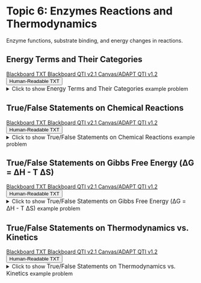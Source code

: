 # Topic 6: Enzymes Reactions and Thermodynamics

Enzyme functions, substrate binding, and energy changes in reactions.

## Energy Terms and Their Categories

<div id="MC-energy_terms-button-container" class="button-container">
<a class="md-button custom-button bb_text" href="bbq-MC-energy_terms-questions.txt" download title="Download bbq-MC-energy_terms-questions.txt" aria-label="Click to download the Blackboard TXT file (bbq-MC-energy_terms-questions.txt)">
    <i class="fa fa-download"></i>Blackboard TXT
</a>
<a class="md-button custom-button bb_qti" href="downloads/blackboard_qti_v2_1-MC-energy_terms.zip" download title="Download blackboard_qti_v2_1-MC-energy_terms.zip" aria-label="Click to download the Blackboard QTI v2.1 file (blackboard_qti_v2_1-MC-energy_terms.zip)">
    <i class="fa fa-download"></i>Blackboard QTI v2.1
</a>
<a class="md-button custom-button canvas_qti" href="downloads/canvas_qti_v1_2-MC-energy_terms.zip" download title="Download canvas_qti_v1_2-MC-energy_terms.zip" aria-label="Click to download the Canvas/ADAPT QTI v1.2 file (canvas_qti_v1_2-MC-energy_terms.zip)">
    <i class="fa fa-download"></i>Canvas/ADAPT QTI v1.2
</a>
<button class="md-button custom-button human_read" onclick="window.open('downloads/human_readable-MC-energy_terms.html', '_blank')" title="View human_readable-MC-energy_terms.html" aria-label="Click to view the Human-Readable TXT file (human_readable-MC-energy_terms.html)">
    <i class="fa fa-eye"></i> Human-Readable TXT
</button>
</div><details>
  <summary>Click 
    <span style='font-weight: normal;'>
       to show
    </span>
    <span style='font-size: 1.1em; color: var(--md-primary-fg-color--dark)'>
      Energy Terms and Their Categories
    </span>
    <span style='font-weight: normal;'>
      example problem
    </span>
  </summary>
  {% include "biochemistry/topic06/downloads/selftest-MC-energy_terms.html" %}

</details>


## True/False Statements on Chemical Reactions

<div id="TF-chemical_reactions-button-container" class="button-container">
<a class="md-button custom-button bb_text" href="bbq-TF-chemical_reactions-questions.txt" download title="Download bbq-TF-chemical_reactions-questions.txt" aria-label="Click to download the Blackboard TXT file (bbq-TF-chemical_reactions-questions.txt)">
    <i class="fa fa-download"></i>Blackboard TXT
</a>
<a class="md-button custom-button bb_qti" href="downloads/blackboard_qti_v2_1-TF-chemical_reactions.zip" download title="Download blackboard_qti_v2_1-TF-chemical_reactions.zip" aria-label="Click to download the Blackboard QTI v2.1 file (blackboard_qti_v2_1-TF-chemical_reactions.zip)">
    <i class="fa fa-download"></i>Blackboard QTI v2.1
</a>
<a class="md-button custom-button canvas_qti" href="downloads/canvas_qti_v1_2-TF-chemical_reactions.zip" download title="Download canvas_qti_v1_2-TF-chemical_reactions.zip" aria-label="Click to download the Canvas/ADAPT QTI v1.2 file (canvas_qti_v1_2-TF-chemical_reactions.zip)">
    <i class="fa fa-download"></i>Canvas/ADAPT QTI v1.2
</a>
<button class="md-button custom-button human_read" onclick="window.open('downloads/human_readable-TF-chemical_reactions.html', '_blank')" title="View human_readable-TF-chemical_reactions.html" aria-label="Click to view the Human-Readable TXT file (human_readable-TF-chemical_reactions.html)">
    <i class="fa fa-eye"></i> Human-Readable TXT
</button>
</div><details>
  <summary>Click 
    <span style='font-weight: normal;'>
       to show
    </span>
    <span style='font-size: 1.1em; color: var(--md-primary-fg-color--dark)'>
      True/False Statements on Chemical Reactions
    </span>
    <span style='font-weight: normal;'>
      example problem
    </span>
  </summary>
  {% include "biochemistry/topic06/downloads/selftest-TF-chemical_reactions.html" %}

</details>


## True/False Statements on Gibbs Free Energy (&Delta;G = &Delta;H - T &Delta;S)

<div id="TF-gibbs_free_energy_equation-button-container" class="button-container">
<a class="md-button custom-button bb_text" href="bbq-TF-gibbs_free_energy_equation-questions.txt" download title="Download bbq-TF-gibbs_free_energy_equation-questions.txt" aria-label="Click to download the Blackboard TXT file (bbq-TF-gibbs_free_energy_equation-questions.txt)">
    <i class="fa fa-download"></i>Blackboard TXT
</a>
<a class="md-button custom-button bb_qti" href="downloads/blackboard_qti_v2_1-TF-gibbs_free_energy_equation.zip" download title="Download blackboard_qti_v2_1-TF-gibbs_free_energy_equation.zip" aria-label="Click to download the Blackboard QTI v2.1 file (blackboard_qti_v2_1-TF-gibbs_free_energy_equation.zip)">
    <i class="fa fa-download"></i>Blackboard QTI v2.1
</a>
<a class="md-button custom-button canvas_qti" href="downloads/canvas_qti_v1_2-TF-gibbs_free_energy_equation.zip" download title="Download canvas_qti_v1_2-TF-gibbs_free_energy_equation.zip" aria-label="Click to download the Canvas/ADAPT QTI v1.2 file (canvas_qti_v1_2-TF-gibbs_free_energy_equation.zip)">
    <i class="fa fa-download"></i>Canvas/ADAPT QTI v1.2
</a>
<button class="md-button custom-button human_read" onclick="window.open('downloads/human_readable-TF-gibbs_free_energy_equation.html', '_blank')" title="View human_readable-TF-gibbs_free_energy_equation.html" aria-label="Click to view the Human-Readable TXT file (human_readable-TF-gibbs_free_energy_equation.html)">
    <i class="fa fa-eye"></i> Human-Readable TXT
</button>
</div><details>
  <summary>Click 
    <span style='font-weight: normal;'>
       to show
    </span>
    <span style='font-size: 1.1em; color: var(--md-primary-fg-color--dark)'>
      True/False Statements on Gibbs Free Energy (&Delta;G = &Delta;H - T &Delta;S)
    </span>
    <span style='font-weight: normal;'>
      example problem
    </span>
  </summary>
  {% include "biochemistry/topic06/downloads/selftest-TF-gibbs_free_energy_equation.html" %}

</details>


## True/False Statements on Thermodynamics vs. Kinetics

<div id="TF-thermodynamics-button-container" class="button-container">
<a class="md-button custom-button bb_text" href="bbq-TF-thermodynamics-questions.txt" download title="Download bbq-TF-thermodynamics-questions.txt" aria-label="Click to download the Blackboard TXT file (bbq-TF-thermodynamics-questions.txt)">
    <i class="fa fa-download"></i>Blackboard TXT
</a>
<a class="md-button custom-button bb_qti" href="downloads/blackboard_qti_v2_1-TF-thermodynamics.zip" download title="Download blackboard_qti_v2_1-TF-thermodynamics.zip" aria-label="Click to download the Blackboard QTI v2.1 file (blackboard_qti_v2_1-TF-thermodynamics.zip)">
    <i class="fa fa-download"></i>Blackboard QTI v2.1
</a>
<a class="md-button custom-button canvas_qti" href="downloads/canvas_qti_v1_2-TF-thermodynamics.zip" download title="Download canvas_qti_v1_2-TF-thermodynamics.zip" aria-label="Click to download the Canvas/ADAPT QTI v1.2 file (canvas_qti_v1_2-TF-thermodynamics.zip)">
    <i class="fa fa-download"></i>Canvas/ADAPT QTI v1.2
</a>
<button class="md-button custom-button human_read" onclick="window.open('downloads/human_readable-TF-thermodynamics.html', '_blank')" title="View human_readable-TF-thermodynamics.html" aria-label="Click to view the Human-Readable TXT file (human_readable-TF-thermodynamics.html)">
    <i class="fa fa-eye"></i> Human-Readable TXT
</button>
</div><details>
  <summary>Click 
    <span style='font-weight: normal;'>
       to show
    </span>
    <span style='font-size: 1.1em; color: var(--md-primary-fg-color--dark)'>
      True/False Statements on Thermodynamics vs. Kinetics
    </span>
    <span style='font-weight: normal;'>
      example problem
    </span>
  </summary>
  {% include "biochemistry/topic06/downloads/selftest-TF-thermodynamics.html" %}

</details>


